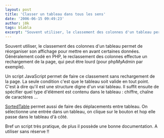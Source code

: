 ```yaml
---
layout: post
title: 'Classer un tableau dans tous les sens'
date: '2006-06-15 09:49:23'
author: j0k
tags: blabla
excerpt: "Souvent utiliser, le classement des colonnes d'un tableau permet de réorganiser son affichage pour mettre en avant certaines données.   Généralement codé en PHP, le reclassement des colonnes effectue un rechargement de la page, qui peut être lourd (pour phpMyAdmin par exemple).  \n  \nUn script JavaScript permet de faire ce classement sans rechargement de la      …"
---
```


Souvent utiliser, le classement des colonnes d'un tableau permet de réorganiser son affichage pour mettre en avant certaines données.   Généralement codé en PHP, le reclassement des colonnes effectue un rechargement de la page, qui peut être lourd (pour phpMyAdmin par exemple).

Un script JavaScript permet de faire ce classement sans rechargement de la page. La seule condition c'est que le tableau soit valide en tout point. C'est à dire qu'il est une structure digne d'un vrai tableau. Il suffit ensuite de spécifier quel type d'élément est contenu dans le tableau : chiffre, chaîne de caractères ...

[SortedTable](http://friedcellcollective.net/js/SortedTable/) permet aussi de faire des déplacements entre tableau. On sélectionne une entrée dans un tableau, on clique sur le bouton et hop elle passe dans le tableau d'à côté.

Bref un script très pratique, de plus il possède une bonne documentation. A utiliser sans réserve !!
